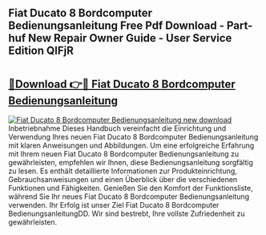 ## Fiat Ducato 8 Bordcomputer Bedienungsanleitung Free Pdf Download - Part-huf New Repair Owner Guide - User Service Edition QIFjR

# <h2><a href="http://df3nkp.blite.top/?on=Fiat+Ducato+8+Bordcomputer+Bedienungsanleitung">🔗Download 👉🔴 Fiat Ducato 8 Bordcomputer Bedienungsanleitung</a></h2>

[![Fiat Ducato 8 Bordcomputer Bedienungsanleitung new download](https://i.imgur.com/lujVjoI.png)](http://df3nkp.blite.top/?on=Fiat+Ducato+8+Bordcomputer+Bedienungsanleitung)
Inbetriebnahme Dieses Handbuch vereinfacht die Einrichtung und Verwendung Ihres neuen Fiat Ducato 8 Bordcomputer Bedienungsanleitung mit klaren Anweisungen und Abbildungen. Um eine erfolgreiche Erfahrung mit Ihrem neuen Fiat Ducato 8 Bordcomputer Bedienungsanleitung zu gewährleisten, empfehlen wir Ihnen, diese Bedienungsanleitung sorgfältig zu lesen. Es enthält detaillierte Informationen zur Produkteinrichtung, Gebrauchsanweisungen und einen Überblick über die verschiedenen Funktionen und Fähigkeiten. Genießen Sie den Komfort der Funktionsliste, während Sie Ihr neues Fiat Ducato 8 Bordcomputer Bedienungsanleitung verwenden. Ihr Erfolg ist unser Ziel Fiat Ducato 8 Bordcomputer BedienungsanleitungDD. Wir sind bestrebt, Ihre vollste Zufriedenheit zu gewährleisten.
